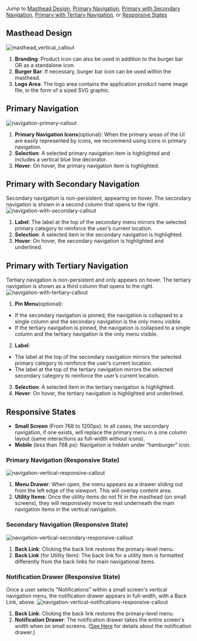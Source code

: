 Jump to [Masthead Design](#masthead-design), [Primary Navigation](#primary-navigation), [Primary with Secondary Navigation](#primary-with-secondary-navigation), [Primary with Tertiary Navigation](#primary-with-tertiary-navigation), or [Responsive States](#responsive-states)

## Masthead Design
![masthead_vertical_callout](img/masthead_vertical_callout.png)

1. **Branding**: Product icon can also be used in addition to the burger bar OR as a standalone icon.
2. **Burger Bar**: If necessary, burger bar icon can be used within the masthead.
3. **Logo Area**: The logo area contains the application product name image file, in the form of a sized SVG graphic.

## Primary Navigation
![navigation-primary-callout](img/navigation-primary-callout.png)

1. **Primary Navigation Icons**(optional): When the primary areas of the UI are easily represented by icons, we recommend using icons in primary navigation.
2. **Selection**: A selected primary navigation item is highlighted and includes a vertical blue line decorator.
3. **Hover**: On hover, the primary navigation item is highlighted.

## Primary with Secondary Navigation
Secondary navigation is non-persistent, appearing on hover. The secondary navigation is shown in a second column that opens to the right.
![navigation-with-secondary-callout](img/navigation-with-secondary-callout.png)

1. **Label**: The label at the top of the secondary menu mirrors the selected primary category to reinforce the user’s current location.
2. **Selection**: A selected item in the secondary navigation is highlighted.
3. **Hover**: On hover, the secondary navigation is highlighted and underlined.

## Primary with Tertiary Navigation
Tertiary navigation is non-persistent and only appears on hover. The tertiary navigation is shown as a third column that opens to the right.
![navigation-with-tertiary-callout](img/navigation-with-tertiary-callout.png)

1. **Pin Menu**(optional):
  - If the secondary navigation is pinned, the navigation is collapsed to a single column and the secondary navigation is the only menu visible.
  - If the tertiary navigation is pinned, the navigation is collapsed to a single column and the tertiary navigation is the only menu visible.
2. **Label**:
  - The label at the top of the secondary navigation mirrors the selected primary category to reinforce the user’s current location.
  - The label at the top of the tertiary navigation mirrors the selected secondary category to reinforce the user’s current location.
3. **Selection**: A selected item in the tertiary navigation is highlighted.
4. **Hover**: On hover, the tertiary navigation is highlighted and underlined.

## Responsive States
- **Small Screen** (From 768 to 1200px): In all cases, the secondary navigation, if one exists, will replace the primary menu in a one column layout (same interactions as full-width without icons).
- **Mobile** (less than 768 px): Navigation is hidden under “hamburger” icon.

### Primary Navigation (Responsive State)
![navigation-vertical-responsive-callout](img/navigation-vertical-responsive-callout.png)
1. **Menu Drawer**: When open, the menu appears as a drawer sliding out from the left edge of the viewport. This will overlay content area.
2. **Utility Items**: Once the utility items do not fit in the masthead (on small screens), they will responsively move to rest underneath the main navigation items in the vertical navigation.

### Secondary Navigation (Responsive State)
![navigation-vertical-secondary-responsive-callout](img/navigation-vertical-secondary-responsive-callout.png)
1. **Back Link**: Clicking the back link restores the primary-level menu.
2. **Back Link** (for Utility Item): The back link for a utility item is formatted differently from the back links for main navigational items.

### Notification Drawer (Responsive State)
Once a user selects "Notifications" within a small screen's vertical navigation menu, the notification drawer appears in full-width, with a Back Link, above.
![navigation-vertical-notifications-responsive-callout](img/navigation-vertical-notifications-responsive-callout.png)
1. **Back Link**: Clicking the back link restores the primary-level menu.
2. **Notification Drawer**: The notification drawer takes the entire screen's width when on small screens. ([See Here](http://www.patternfly.org/pattern-library/communication/notification-drawer/#/_design) for details about the notification drawer.)
